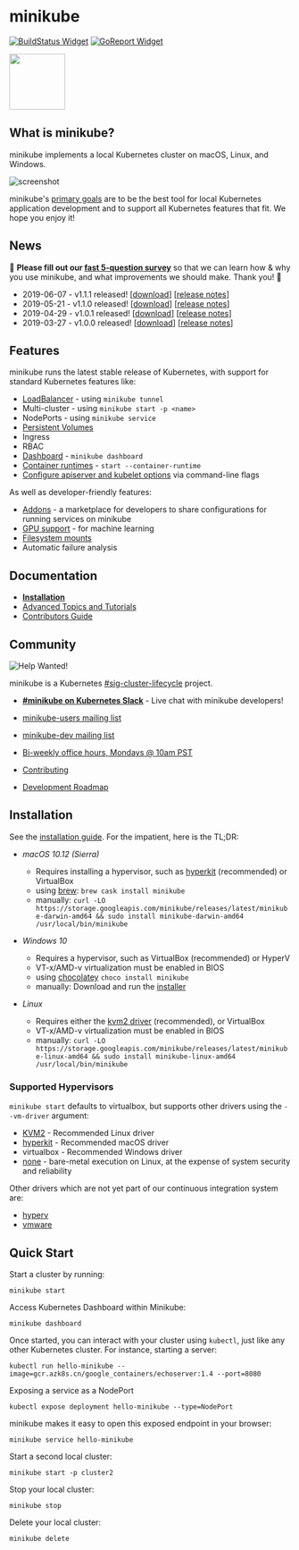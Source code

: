 # minikube

[![BuildStatus Widget]][BuildStatus Result]
[![GoReport Widget]][GoReport Status]

[BuildStatus Result]: https://travis-ci.org/kubernetes/minikube
[BuildStatus Widget]: https://travis-ci.org/kubernetes/minikube.svg?branch=master

[GoReport Status]: https://goreportcard.com/report/github.com/kubernetes/minikube
[GoReport Widget]: https://goreportcard.com/badge/github.com/kubernetes/minikube

<img src="https://github.com/kubernetes/minikube/raw/master/images/logo/logo.png" width="100">

## What is minikube?

minikube implements a local Kubernetes cluster on macOS, Linux, and Windows.

![screenshot](/images/start.jpg)

minikube's [primary goals](https://github.com/kubernetes/minikube/blob/master/docs/contributors/principles.md) are to be the best tool for local Kubernetes application development and to support all Kubernetes features that fit. We hope you enjoy it!

## News

:mega: **Please fill out our [fast 5-question survey](https://forms.gle/Gg3hG5ZySw8c1C24A)** so that we can learn how & why you use minikube, and what improvements we should make. Thank you! :dancers:

* 2019-06-07 - v1.1.1 released! [[download](https://github.com/kubernetes/minikube/releases/tag/v1.1.1)] [[release notes](https://github.com/kubernetes/minikube/blob/master/CHANGELOG.md#version-111---2019-06-07)]
* 2019-05-21 - v1.1.0 released! [[download](https://github.com/kubernetes/minikube/releases/tag/v1.1.0)] [[release notes](https://github.com/kubernetes/minikube/blob/master/CHANGELOG.md#version-110---2019-05-21)]
* 2019-04-29 - v1.0.1 released! [[download](https://github.com/kubernetes/minikube/releases/tag/v1.0.1)] [[release notes](https://github.com/kubernetes/minikube/blob/master/CHANGELOG.md#version-101---2019-04-29)]
* 2019-03-27 - v1.0.0 released! [[download](https://github.com/kubernetes/minikube/releases/tag/v1.0.0)] [[release notes](https://github.com/kubernetes/minikube/blob/master/CHANGELOG.md#version-1000---2019-03-27)]

## Features

minikube runs the latest stable release of Kubernetes, with support for standard Kubernetes features like:

* [LoadBalancer](https://github.com/kubernetes/minikube/blob/master/docs/tunnel.md) - using `minikube tunnel`
* Multi-cluster - using `minikube start -p <name>`
* NodePorts - using `minikube service`
* [Persistent Volumes](https://github.com/kubernetes/minikube/blob/master/docs/persistent_volumes.md)
* Ingress
* RBAC
* [Dashboard](https://github.com/kubernetes/minikube/blob/master/docs/dashboard.md) - `minikube dashboard`
* [Container runtimes](https://github.com/kubernetes/minikube/blob/master/docs/alternative_runtimes.md) - `start --container-runtime`
* [Configure apiserver and kubelet options](https://github.com/kubernetes/minikube/blob/master/docs/configuring_kubernetes.md) via command-line flags

As well as developer-friendly features:

* [Addons](https://github.com/kubernetes/minikube/blob/master/docs/addons.md) - a marketplace for developers to share configurations for running services on minikube
* [GPU support](https://github.com/kubernetes/minikube/blob/master/docs/gpu.md) - for machine learning
* [Filesystem mounts](https://github.com/kubernetes/minikube/blob/master/docs/host_folder_mount.md)
* Automatic failure analysis

## Documentation

* [**Installation**](https://kubernetes.io/docs/tasks/tools/install-minikube/)
* [Advanced Topics and Tutorials](https://github.com/kubernetes/minikube/blob/master/docs/README.md)
* [Contributors Guide](https://github.com/kubernetes/minikube/blob/master/docs/contributors/README.md)

## Community

![Help Wanted!](/images/help_wanted.jpg)

minikube is a Kubernetes [#sig-cluster-lifecycle](https://github.com/kubernetes/community/tree/master/sig-cluster-lifecycle)  project.

* [**#minikube on Kubernetes Slack**](https://kubernetes.slack.com) - Live chat with minikube developers!
* [minikube-users mailing list](https://groups.google.com/forum/#!forum/minikube-users)
* [minikube-dev mailing list](https://groups.google.com/forum/#!forum/minikube-dev)
* [Bi-weekly office hours, Mondays @ 10am PST](https://tinyurl.com/minikube-oh)

* [Contributing](https://github.com/kubernetes/minikube/blob/master/CONTRIBUTING.md)
* [Development Roadmap](https://github.com/kubernetes/minikube/blob/master/docs/contributors/roadmap.md)

## Installation

See the [installation guide](https://kubernetes.io/docs/tasks/tools/install-minikube/). For the impatient, here is the TL;DR:

* *macOS 10.12 (Sierra)*
  * Requires installing a hypervisor, such as [hyperkit](https://github.com/kubernetes/minikube/blob/master/docs/drivers.md#hyperkit-driver) (recommended) or VirtualBox
  * using [brew](https://brew.sh/): `brew cask install minikube`
  * manually: `curl -LO https://storage.googleapis.com/minikube/releases/latest/minikube-darwin-amd64 && sudo install minikube-darwin-amd64 /usr/local/bin/minikube`

* *Windows 10*
  * Requires a hypervisor, such as VirtualBox (recommended) or HyperV
  * VT-x/AMD-v virtualization must be enabled in BIOS
  * using [chocolatey](https://chocolatey.org/) `choco install minikube`
  * manually: Download and run the [installer](https://storage.googleapis.com/minikube/releases/latest/minikube-installer.exe)

* *Linux*
  * Requires either the [kvm2 driver](https://github.com/kubernetes/minikube/blob/master/docs/drivers.md#kvm2-driver) (recommended), or VirtualBox
  * VT-x/AMD-v virtualization must be enabled in BIOS
  * manually:  `curl -LO https://storage.googleapis.com/minikube/releases/latest/minikube-linux-amd64 && sudo install minikube-linux-amd64 /usr/local/bin/minikube`

### Supported Hypervisors

`minikube start` defaults to virtualbox, but supports other drivers using the `--vm-driver` argument:

* [KVM2](https://github.com/kubernetes/minikube/blob/master/docs/drivers.md#kvm2-driver) - Recommended Linux driver
* [hyperkit](https://github.com/kubernetes/minikube/blob/master/docs/drivers.md#hyperkit-driver) - Recommended macOS driver
* virtualbox - Recommended Windows driver
* [none](https://github.com/kubernetes/minikube/blob/master/docs/vmdriver-none.md) - bare-metal execution on Linux, at the expense of system security and reliability

Other drivers which are not yet part of our continuous integration system are:

* [hyperv](https://github.com/kubernetes/minikube/blob/master/docs/drivers.md#hyperV-driver)
* [vmware](https://github.com/kubernetes/minikube/blob/master/docs/drivers.md#vmware-unified-driver)

## Quick Start

Start a cluster by running:

`minikube start`

Access Kubernetes Dashboard within Minikube:

`minikube dashboard`

Once started, you can interact with your cluster using `kubectl`, just like any other Kubernetes cluster. For instance, starting a server:

`kubectl run hello-minikube --image=gcr.azk8s.cn/google_containers/echoserver:1.4 --port=8080`

Exposing a service as a NodePort

`kubectl expose deployment hello-minikube --type=NodePort`

minikube makes it easy to open this exposed endpoint in your browser:

`minikube service hello-minikube`

Start a second local cluster:

`minikube start -p cluster2`

Stop your local cluster:

`minikube stop`

Delete your local cluster:

`minikube delete`
